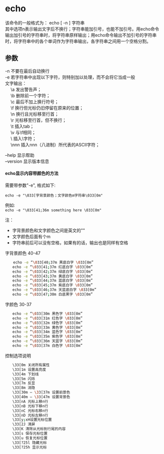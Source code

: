 # echo

该命令的一般格式为： echo \[ -n \] 字符串  
其中选项n表示输出文字后不换行；字符串能加引号，也能不加引号。用echo命令输出加引号的字符串时，将字符串原样输出；用echo命令输出不加引号的字符串时，将字符串中的各个单词作为字符串输出，各字符串之间用一个空格分割。

## 参数

-n 不要在最后自动换行  
-e 若字符串中出现以下字符，则特别加以处理，而不会将它当成一般  
文字输出：  
 　  \a 发出警告声；  
 　 \b 删除前一个字符；  
 　 \c 最后不加上换行符号；  
　   \f 换行但光标仍旧停留在原来的位置；  
　   \n 换行且光标移至行首；  
　   \r 光标移至行首，但不换行；  
　   \t 插入tab；  
　   \v 与\f相同；  
　   \ 插入\字符；  
 　  \nnn 插入nnn（八进制）所代表的ASCII字符；

–help 显示帮助  
–version 显示版本信息

#### echo显示内容带颜色的方法

需要带参数"-e", 格式如下:

`echo -e "\033[字背景颜色；文字颜色m字符串\033[0m"`

例如:  
`echo -e "\033[41;36m something here \033[0m"`

注：

* 字背景颜色和文字颜色之间是英文的"" 
* 文字颜色后面有个m  
* 字符串前后可以没有空格，如果有的话，输出也是同样有空格 

字背景颜色 40-47

```bash
　  echo -e “\033[40;37m 黑底白字 \033[0m” 
　　echo -e “\033[41;37m 红底白字 \033[0m” 
　　echo -e “\033[42;37m 绿底白字 \033[0m” 
　　echo -e “\033[43;37m 黄底白字 \033[0m” 
　　echo -e “\033[44;37m 蓝底白字 \033[0m” 
　　echo -e “\033[45;37m 紫底白字 \033[0m” 
　　echo -e “\033[46;37m 天蓝底白字 \033[0m” 
　　echo -e “\033[47;30m 白底黑字 \033[0m”
```

字颜色 30-37

```bash
　　echo -e “\033[30m 黑色字 \033[0m” 
　　echo -e “\033[31m 红色字 \033[0m” 
　　echo -e “\033[32m 绿色字 \033[0m” 
　　echo -e “\033[33m 黄色字 \033[0m” 
　　echo -e “\033[34m 蓝色字 \033[0m” 
　　echo -e “\033[35m 紫色字 \033[0m” 
　　echo -e “\033[36m 天蓝字 \033[0m” 
　　echo -e “\033[37m 白色字 \033[0m”
```

控制选项说明

```bash
　　\33[0m 关闭所有属性 
　　\33[1m 设置高亮度 
　　\33[4m 下划线 
　　\33[5m 闪烁 
　　\33[7m 反显 
　　\33[8m 消隐 
　　\33[30m — \33[37m 设置前景色 
　　\33[40m — \33[47m 设置背景色 
　　\33[nA 光标上移n行 
　　\33[nB 光标下移n行 
　　\33[nC 光标右移n行 
　　\33[nD 光标左移n行 
　　\33[y;xH设置光标位置 
　　\33[2J 清屏 
　　\33[K 清除从光标到行尾的内容 
　　\33[s 保存光标位置 
　　\33[u 恢复光标位置 
　　\33[?25l 隐藏光标 
　　\33[?25h 显示光标
```



